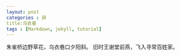 ```yaml
---
layout: post
categories : 詩
title:乌衣巷 
tags : [Markdown, jekyll, tutorial]
---
```

朱雀桥边野草花，乌衣巷口夕阳斜。
旧时王谢堂前燕，飞入寻常百姓家。
